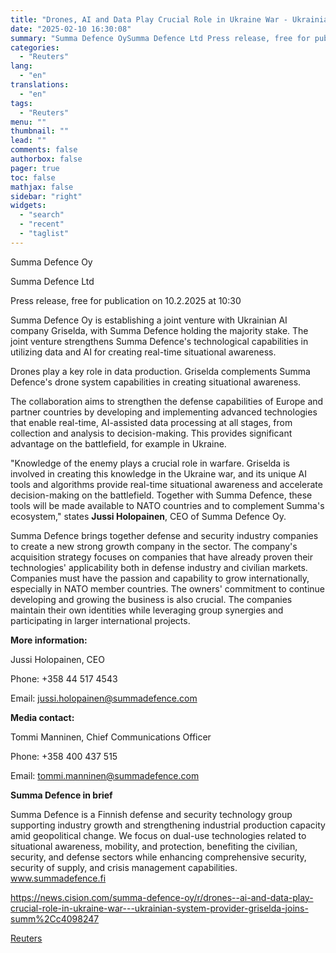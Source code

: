 ```yaml
---
title: "Drones, AI and Data Play Crucial Role in Ukraine War - Ukrainian System Provider Griselda Joins Summa Defence"
date: "2025-02-10 16:30:08"
summary: "Summa Defence OySumma Defence Ltd Press release, free for publication on 10.2.2025 at 10:30Summa Defence Oy is establishing a joint venture with Ukrainian AI company Griselda, with Summa Defence holding the majority stake. The joint venture strengthens Summa Defence's technological capabilities in utilizing data and AI for creating real-time situational..."
categories:
  - "Reuters"
lang:
  - "en"
translations:
  - "en"
tags:
  - "Reuters"
menu: ""
thumbnail: ""
lead: ""
comments: false
authorbox: false
pager: true
toc: false
mathjax: false
sidebar: "right"
widgets:
  - "search"
  - "recent"
  - "taglist"
---
```


Summa Defence Oy

Summa Defence Ltd

Press release, free for publication on 10.2.2025 at 10:30

Summa Defence Oy is establishing a joint venture with Ukrainian AI company Griselda, with Summa Defence holding the majority stake. The joint venture strengthens Summa Defence's technological capabilities in utilizing data and AI for creating real-time situational awareness.

Drones play a key role in data production. Griselda complements Summa Defence's drone system capabilities in creating situational awareness.

The collaboration aims to strengthen the defense capabilities of Europe and partner countries by developing and implementing advanced technologies that enable real-time, AI-assisted data processing at all stages, from collection and analysis to decision-making. This provides significant advantage on the battlefield, for example in Ukraine.

"Knowledge of the enemy plays a crucial role in warfare. Griselda is involved in creating this knowledge in the Ukraine war, and its unique AI tools and algorithms provide real-time situational awareness and accelerate decision-making on the battlefield. Together with Summa Defence, these tools will be made available to NATO countries and to complement Summa's ecosystem," states **Jussi Holopainen**, CEO of Summa Defence Oy.

Summa Defence brings together defense and security industry companies to create a new strong growth company in the sector. The company's acquisition strategy focuses on companies that have already proven their technologies' applicability both in defense industry and civilian markets. Companies must have the passion and capability to grow internationally, especially in NATO member countries. The owners' commitment to continue developing and growing the business is also crucial. The companies maintain their own identities while leveraging group synergies and participating in larger international projects.

**More information:**

Jussi Holopainen, CEO

Phone: +358 44 517 4543

Email: jussi.holopainen@summadefence.com

**Media contact:**

Tommi Manninen, Chief Communications Officer

Phone: +358 400 437 515

Email: tommi.manninen@summadefence.com

**Summa Defence in brief**

Summa Defence is a Finnish defense and security technology group supporting industry growth and strengthening industrial production capacity amid geopolitical change. We focus on dual-use technologies related to situational awareness, mobility, and protection, benefiting the civilian, security, and defense sectors while enhancing comprehensive security, security of supply, and crisis management capabilities. www.summadefence.fi

https://news.cision.com/summa-defence-oy/r/drones--ai-and-data-play-crucial-role-in-ukraine-war---ukrainian-system-provider-griselda-joins-summ%2Cc4098247

[Reuters](https://www.tradingview.com/news/reuters.com,2025-02-10:newsml_WkrbGfQjJ:0-drones-ai-and-data-play-crucial-role-in-ukraine-war-ukrainian-system-provider-griselda-joins-summa-defence/)
